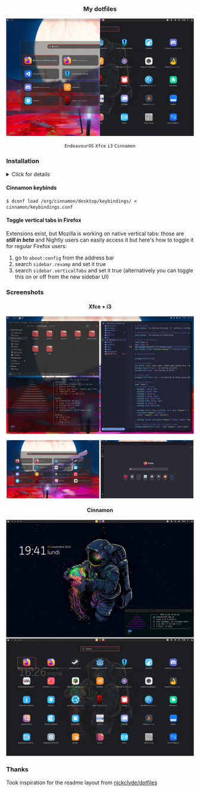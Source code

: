 <div align="center">
<h3>My dotfiles</h3>
  <img src="https://github.com/minMelody/dotfiles/raw/main/.github/media/splitview.png"/>

  `EndeavourOS` `Xfce` `i3` `Cinnamon`
</div>

### Installation

<details>
<summary>Click for details</summary>

- [Reversal](https://www.opendesktop.org/s/Gnome/p/1340791/) - icons theme
  - [Papirus dark](https://www.opendesktop.org/p/1166289) - symbolics for the status bar
- [Fluent](https://www.gnome-look.org/p/1477941) - GTK theme
- [WhiteSur Dark solid pink](https://github.com/vinceliuice/WhiteSur-gtk-theme) - Cinnamon theme
- [SDDM](https://archlinux.org/packages/extra/x86_64/sddm/) - dispay manager
  - [Sequoia](https://github.com/minMelody/sddm-sequoia) - SDDM theme
- [Alacritty](https://archlinux.org/packages/extra/x86_64/alacritty/) - terminal emulator
  - [JetBrains Mono NerdFont](https://archlinux.org/packages/extra/any/ttf-jetbrains-mono-nerd/)
- [fish](https://archlinux.org/packages/extra/x86_64/fish/) - user friendly interactive shell
  - [IlanCosman/tide](https://github.com/IlanCosman/tide) - easy to configure fish prompt
- [Neovim](https://archlinux.org/packages/extra/x86_64/neovim/) - main text editor
    - [LazyVim](https://github.com/LazyVim/LazyVim) - easy neovim config
- [Firefox](https://archlinux.org/packages/extra/x86_64/firefox/) - web browser
  - see [#toggle-vertical-tabs-in-firefox](#toggle-vertical-tabs-in-firefox) for vertical tabs
  - [color.firefox.com](https://color.firefox.com/?theme=XQAAAAL8AQAAAAAAAABBKYhm849SCicxcT_m3XcGHf3p79EhVPWc07v4gktQn4r7fM49MiZC0Hr3mAwEm2XrDH8yhBCJnAGTBhfoWEQjNZNoD0ipYZbQnVNSYYvH_S4FaT6H6jQhAbuWSgHFlnsaHlAcwaX24q3LOg_WO1P2agWhzOksOujH6Myafe_joeniyL4Mo4CPesX12IDM1QCuipzXMGzpQUW4D7yTxB0LZ6joK7mEiiHVBaBZDATMcRHij2Sjhojgwhw19XduslwEDrF5-gyFrFhOSvGNhORmvfN9Ei6ez8CvHC3bQ1p4xqeCfvy9DtCUr--JAg-2nnVC3IjNUmEmg07L_vebrgs) - simple solid color theme

</details>

#### Cinnamon keybinds
```
$ dconf load /org/cinnamon/desktop/keybindings/ < cinnamon/keybindings.conf
```

#### Toggle vertical tabs in Firefox
Extensions exist, but Mozilla is working on native vertical tabs: those are ***still in beta*** and Nightly users can easily access it but here's how to toggle it for regular Firefox users:

1. go to `about:config` from the address bar
2. search `sidebar.revamp` and set it true
3. search `sidebar.verticalTabs` and set it true (alternatively you can toggle this on or off from the new sidebar UI)

### Screenshots
<div align="center">
<h4>Xfce + i3</h4>
</div>
<img src="https://github.com/minMelody/dotfiles/raw/main/.github/media/xfce-i3.png">
<p align="center">
  <img src="https://github.com/minMelody/dotfiles/raw/main/.github/media/rofi1.png" width="49.5%">
  <img src="https://github.com/minMelody/dotfiles/raw/main/.github/media/firefox.png" width="49.5%">
</p>

<div align="center">
<h4>Cinnamon</h4>
</div>
<img src="https://github.com/minMelody/dotfiles/raw/main/.github/media/cinnamon-desktop.png">
<img src="https://github.com/minMelody/dotfiles/raw/main/.github/media/rofi0.png">


### Thanks
Took inspiration for the readme layout from [nickclyde/dotfiles](https://github.com/nickclyde/dotfiles)
